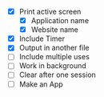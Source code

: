 - [x] Print active screen
  - [x] Application name
  - [x] Website name
- [x] Include Timer
- [x] Output in another file
- [ ] Include multiple uses
- [ ] Work in background
- [ ] Clear after one session
- [ ] Make an App 

